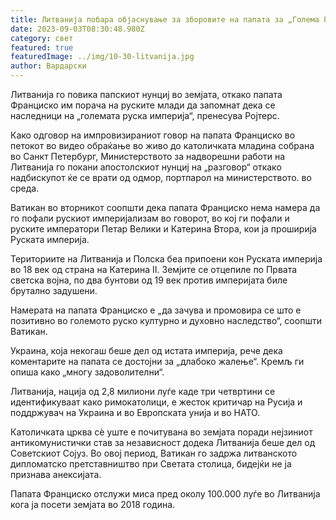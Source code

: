 ```yaml
---
title: Литванија побара објаснување за зборовите на папата за „Голема Русија“
date: 2023-09-03T08:30:48.980Z
category: свет
featured: true
featuredImage: ../img/10-30-litvanija.jpg
author: Вардарски
---
```

Литванија го повика папскиот нунциј во земјата, откако папата Франциско им порача на руските млади да запомнат дека се наследници на „големата руска империја“, пренесува Ројтерс.

Како одговор на импровизираниот говор на папата Франциско во петокот во видео обраќање во живо до католичката младина собрана во Санкт Петербург, Министерството за надворешни работи на Литванија го покани апостолскиот нунциј на „разговор“ откако надбискупот ќе се врати од одмор, портпарол на министерството. во среда.

Ватикан во вторникот соопшти дека папата Франциско нема намера да го пофали рускиот империјализам во говорот, во кој ги пофали и руските императори Петар Велики и Катерина Втора, кои ја проширија Руската империја.

Териториите на Литванија и Полска беа припоени кон Руската империја во 18 век од страна на Катерина II. Земјите се отцепиле по Првата светска војна, по два бунтови од 19 век против империјата биле брутално задушени.

Намерата на папата Франциско е „да зачува и промовира се што е позитивно во големото руско културно и духовно наследство“, соопшти Ватикан.

Украина, која некогаш беше дел од истата империја, рече дека коментарите на папата се достојни за „длабоко жалење“. Кремљ ги опиша како „многу задоволителни“.

Литванија, нација од 2,8 милиони луѓе каде три четвртини се идентификуваат како римокатолици, е жесток критичар на Русија и поддржувач на Украина и во Европската унија и во НАТО.

Католичката црква сè уште е почитувана во земјата поради нејзиниот антикомунистички став за независност додека Литванија беше дел од Советскиот Сојуз. Во овој период, Ватикан го задржа литванското дипломатско претставништво при Светата столица, бидејќи не ја признава анексијата.

Папата Франциско отслужи миса пред околу 100.000 луѓе во Литванија кога ја посети земјата во 2018 година.